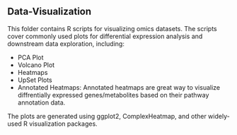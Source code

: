 ## Data-Visualization
This folder contains R scripts for visualizing omics datasets. The scripts cover commonly used plots for differential expression analysis and downstream data exploration, including:
- PCA Plot
- Volcano Plot
- Heatmaps
- UpSet Plots
- Annotated Heatmaps: Annotated heatmaps are great way to visualize diffrentially expressed genes/metabolites based on their pathway annotation data. 

The plots are generated using ggplot2, ComplexHeatmap, and other widely-used R visualization packages.
